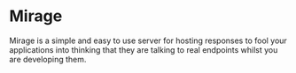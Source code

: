 Mirage
======

Mirage is a simple and easy to use server for hosting responses to fool your applications into thinking that they are talking to real endpoints
whilst you are developing them.


